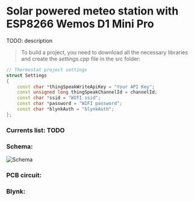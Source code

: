 # Solar powered meteo station with ESP8266 Wemos D1 Mini Pro
TODO: description

> To build a project, you need to download all the necessary libraries and create the *settings.cpp* file in the src folder:
```c++
// Thermostat project settings
struct Settings
{
    const char *thingSpeakWriteApiKey = "Your API Key";
    const unsigned long thingSpeakChannelId = channelId;
    const char *ssid = "WIFI ssid";
    const char *password = "WIFI password";
    const char *blynkAuth = "blynkAuth";
};
```

### Currents list: TODO
<!-- * [Wemos D1 Mini](https://www.aliexpress.com/item/D1-mini-V2-Mini-NodeMcu-4M-bytes-Lua-WIFI-Internet-of-Things-development-board-based-ESP8266/32681374223.html)
* [HLK-PM01](https://www.aliexpress.com/item/Free-Shippingn-HLK-PM01-AC-DC-220V-to-5V-mini-power-supply-module-intelligent-household-switch/32319515750.html) 220v to 5v power supply
* [Wemos relay shield](https://www.aliexpress.com/item/NEW-Relay-Shield-WeMos-D1-Mini-ESP8266-Development-Board/32703527015.html)
* [OLED shield](https://www.aliexpress.com/item/OLED-Shield-V1-1-0-for-WeMos-D1-mini-0-66-inch-64X48-IIC-I2C/32806403057.html) 64x48
* [SHT3X (SHT-31D)](https://www.aliexpress.com/item/Free-shipping-SHT31-Temperature-SHT31-D-Humidity-Sensor-module-Breakout-Weather-for-Arduino/32706618932.html) temperature and humidity sensor
* [RGB LED](https://www.aliexpress.com/item/10PCS-5mm-full-color-LED-RGB-red-green-blue-Common-Anode-Four-feet-transparent-highlight-color/32355502594.html) common anode -->

### Schema:
![Schema](https://github.com/vitzaoral/metheo-station/blob/master/schema/meteo_schema.jpg)

### PCB circuit:


### Blynk:
